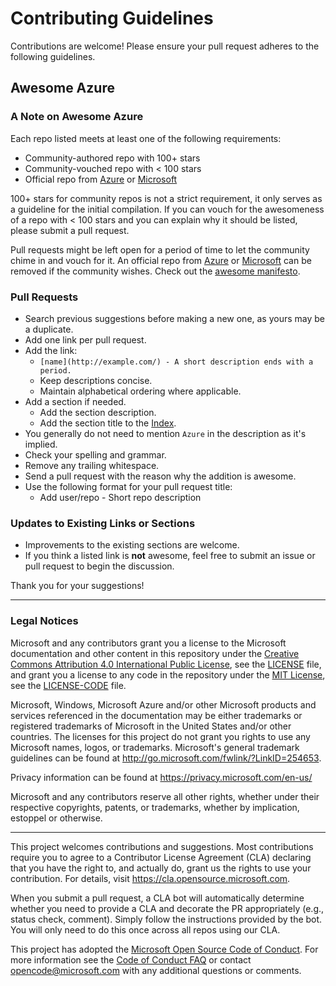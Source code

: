 # Contributing Guidelines

Contributions are welcome!
Please ensure your pull request adheres to the following guidelines.


## Awesome Azure

### A Note on Awesome Azure

Each repo listed meets at least one of the following requirements:

* Community-authored repo with 100+ stars
* Community-vouched repo with < 100 stars
* Official repo from [Azure](https://github.com/Azure) or [Microsoft](https://github.com/microsoft)

100+ stars for community repos is not a strict requirement, it only serves as a guideline for the initial compilation.  If you can vouch for the awesomeness of a repo with < 100 stars and you can explain why it should be listed, please submit a pull request.

Pull requests might be left open for a period of time to let the community chime in and vouch for it.  An official repo from [Azure](https://github.com/Azure) or [Microsoft](https://github.com/microsoft) can be removed if the community wishes.  Check out the [awesome manifesto](https://github.com/sindresorhus/awesome/blob/master/awesome.md).

### Pull Requests

* Search previous suggestions before making a new one, as yours may be a duplicate.
* Add one link per pull request.
* Add the link:
    * `[name](http://example.com/) - A short description ends with a period.`
    * Keep descriptions concise.
    * Maintain alphabetical ordering where applicable.
* Add a section if needed.
    * Add the section description.
    * Add the section title to the [Index](./README.md#index).
* You generally do not need to mention `Azure` in the description as it's implied.
* Check your spelling and grammar.
* Remove any trailing whitespace.
* Send a pull request with the reason why the addition is awesome.
* Use the following format for your pull request title:
    * Add user/repo - Short repo description

### Updates to Existing Links or Sections

* Improvements to the existing sections are welcome.
* If you think a listed link is **not** awesome, feel free to submit an issue or pull request to begin the discussion.

Thank you for your suggestions!



--- 

### Legal Notices

Microsoft and any contributors grant you a license to the Microsoft documentation and other content
in this repository under the [Creative Commons Attribution 4.0 International Public License](https://creativecommons.org/licenses/by/4.0/legalcode),
see the [LICENSE](LICENSE) file, and grant you a license to any code in the repository under the [MIT License](https://opensource.org/licenses/MIT), see the
[LICENSE-CODE](LICENSE-CODE) file.

Microsoft, Windows, Microsoft Azure and/or other Microsoft products and services referenced in the documentation
may be either trademarks or registered trademarks of Microsoft in the United States and/or other countries.
The licenses for this project do not grant you rights to use any Microsoft names, logos, or trademarks.
Microsoft's general trademark guidelines can be found at http://go.microsoft.com/fwlink/?LinkID=254653.

Privacy information can be found at https://privacy.microsoft.com/en-us/

Microsoft and any contributors reserve all other rights, whether under their respective copyrights, patents,
or trademarks, whether by implication, estoppel or otherwise.

---

This project welcomes contributions and suggestions.  Most contributions require you to agree to a
Contributor License Agreement (CLA) declaring that you have the right to, and actually do, grant us
the rights to use your contribution. For details, visit https://cla.opensource.microsoft.com.

When you submit a pull request, a CLA bot will automatically determine whether you need to provide
a CLA and decorate the PR appropriately (e.g., status check, comment). Simply follow the instructions
provided by the bot. You will only need to do this once across all repos using our CLA.

This project has adopted the [Microsoft Open Source Code of Conduct](https://opensource.microsoft.com/codeofconduct/).
For more information see the [Code of Conduct FAQ](https://opensource.microsoft.com/codeofconduct/faq/) or
contact [opencode@microsoft.com](mailto:opencode@microsoft.com) with any additional questions or comments.
